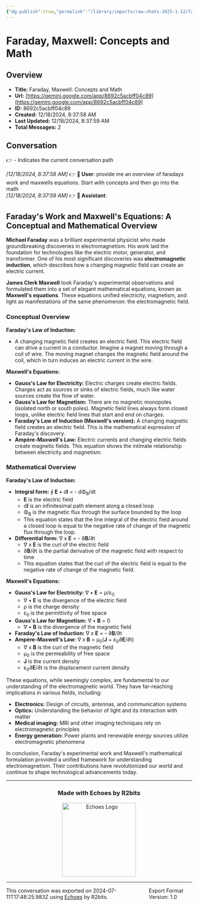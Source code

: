 ```yaml
---
{"dg-publish":true,"permalink":"/library/imports/raw-chats-2025-1-12/faraday-maxwell-concepts-and-math/"}
---
```


# Faraday, Maxwell: Concepts and Math

## Overview
- **Title:** Faraday, Maxwell: Concepts and Math 
- **Url:** [https://gemini.google.com/app/8692c5acbff04c89](https://gemini.google.com/app/8692c5acbff04c89)
- **ID:** 8692c5acbff04c89
- **Created:** 12/18/2024, 8:37:58 AM
- **Last Updated:** 12/18/2024, 8:37:59 AM
- **Total Messages:** 2

## Conversation
👉 - Indicates the current conversation path

<i>[12/18/2024, 8:37:58 AM]</i> 👉 <b>👤 User</b>: provide me an overview of faradays work and maxwells equations. Start with concepts and then go into the math<br>
<i>[12/18/2024, 8:37:59 AM]</i> 👉 <b>🤖 Assistant</b>: 

## Faraday's Work and Maxwell's Equations: A Conceptual and Mathematical Overview

**Michael Faraday** was a brilliant experimental physicist who made groundbreaking discoveries in electromagnetism. His work laid the foundation for technologies like the electric motor, generator, and transformer. One of his most significant discoveries was **electromagnetic induction**, which describes how a changing magnetic field can create an electric current.

**James Clerk Maxwell** took Faraday's experimental observations and formulated them into a set of elegant mathematical equations, known as **Maxwell's equations**. These equations unified electricity, magnetism, and light as manifestations of the same phenomenon: the electromagnetic field.

### Conceptual Overview

**Faraday's Law of Induction:**

* A changing magnetic field creates an electric field. This electric field can drive a current in a conductor. Imagine a magnet moving through a coil of wire. The moving magnet changes the magnetic field around the coil, which in turn induces an electric current in the wire.

**Maxwell's Equations:**

* **Gauss's Law for Electricity:** Electric charges create electric fields. Charges act as sources or sinks of electric fields, much like water sources create the flow of water.
* **Gauss's Law for Magnetism:** There are no magnetic monopoles (isolated north or south poles). Magnetic field lines always form closed loops, unlike electric field lines that start and end on charges.
* **Faraday's Law of Induction (Maxwell's version):** A changing magnetic field creates an electric field. This is the mathematical expression of Faraday's discovery.
* **Ampère-Maxwell's Law:** Electric currents and changing electric fields create magnetic fields. This equation shows the intimate relationship between electricity and magnetism.

### Mathematical Overview

**Faraday's Law of Induction:**

* **Integral form:** ∮ **E** • d**l** = - dΦ<sub>B</sub>/dt
    * **E** is the electric field
    * d**l** is an infinitesimal path element along a closed loop
    * Φ<sub>B</sub> is the magnetic flux through the surface bounded by the loop
    * This equation states that the line integral of the electric field around a closed loop is equal to the negative rate of change of the magnetic flux through the loop.
* **Differential form:** ∇ x **E** = - ∂**B**/∂t
    * ∇ x **E** is the curl of the electric field
    * ∂**B**/∂t is the partial derivative of the magnetic field with respect to time
    * This equation states that the curl of the electric field is equal to the negative rate of change of the magnetic field.

**Maxwell's Equations:**

* **Gauss's Law for Electricity:** ∇ • **E** = ρ/ε<sub>0</sub>
    * ∇ • **E** is the divergence of the electric field
    * ρ is the charge density
    * ε<sub>0</sub> is the permittivity of free space
* **Gauss's Law for Magnetism:** ∇ • **B** = 0
    * ∇ • **B** is the divergence of the magnetic field
* **Faraday's Law of Induction:** ∇ x **E** = - ∂**B**/∂t
* **Ampère-Maxwell's Law:** ∇ x **B** = μ<sub>0</sub>(**J** + ε<sub>0</sub>∂**E**/∂t)
    * ∇ x **B** is the curl of the magnetic field
    * μ<sub>0</sub> is the permeability of free space
    * **J** is the current density
    * ε<sub>0</sub>∂**E**/∂t is the displacement current density

These equations, while seemingly complex, are fundamental to our understanding of the electromagnetic world. They have far-reaching implications in various fields, including:

* **Electronics:** Design of circuits, antennas, and communication systems
* **Optics:** Understanding the behavior of light and its interaction with matter
* **Medical imaging:** MRI and other imaging techniques rely on electromagnetic principles
* **Energy generation:** Power plants and renewable energy sources utilize electromagnetic phenomena

In conclusion, Faraday's experimental work and Maxwell's mathematical formulation provided a unified framework for understanding electromagnetism. Their contributions have revolutionized our world and continue to shape technological advancements today.
<br>

---

<div align="center">

### Made with Echoes by R2bits

<a href="https://echoes.r2bits.com">
  <img src="https://images.squarespace-cdn.com/content/v1/6493af4741c13939d335f0b8/18b27467-2da2-43b7-8d44-234bccf4f462/MINI_ECHOES_LOGO_NORMAL_WHITE_TEXT_SMALL-05-14+%281%29.png?format=300w" alt="Echoes Logo" width="200"/>
</a>

</div>

---

<div style="display: flex; justify-content: space-between;">
  <span>This conversation was exported on 2024-07-11T17:48:25.983Z using <a href="https://echoes.r2bits.com">Echoes</a> by R2bits.</span>
  <span>Export Format Version: 1.0</span>
</div>
